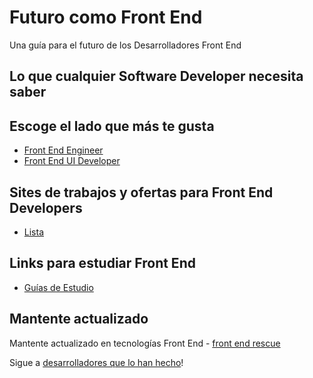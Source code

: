 # Futuro como Front End

Una guía para el futuro de los Desarrolladores Front End

## Lo que cualquier Software Developer necesita saber

## Escoge el lado que más te gusta

* [Front End Engineer](./front-end-engineer)
* [Front End UI Developer](./front-end-ui-developer)

## Sites de trabajos y ofertas para Front End Developers

* [Lista](./job-sites.md)

## Links para estudiar Front End

* [Guías de Estudio](./study-guides)

## Mantente actualizado

Mantente actualizado en tecnologías Front End - [front end rescue](https://uptodate.frontendrescue.org/)

Sigue a [desarrolladores que lo han hecho](/great-developers.md)!
